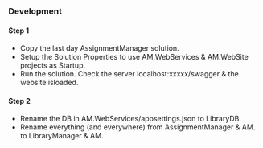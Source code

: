### Development
#### Step 1
- Copy the last day AssignmentManager solution.
- Setup the Solution Properties to use AM.WebServices & AM.WebSite projects as Startup.
- Run the solution. Check the server localhost:xxxxx/swagger & the website isloaded.
#### Step 2
- Rename the DB in AM.WebServices/appsettings.json to LibraryDB.
- Rename everything (and everywhere) from AssignmentManager & AM. to LibraryManager & AM.
